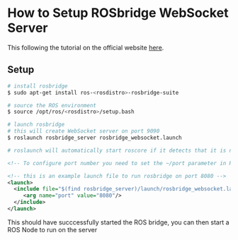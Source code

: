 # How to Setup ROSbridge WebSocket Server

This following the tutorial on the official website [here](http://wiki.ros.org/rosbridge_suite/Tutorials/RunningRosbridge).

## Setup

```bash
# install rosbridge
$ sudo apt-get install ros-<rosdistro>-rosbridge-suite

# source the ROS environment
$ source /opt/ros/<rosdistro>/setup.bash

# launch rosbridge
# this will create WebSocket server on port 9090
$ roslaunch rosbridge_server rosbridge_websocket.launch

# roslaunch will automatically start roscore if it detects that it is not already running (unless the --wait argument is supplied)
```
```xml
<!-- To configure port number you need to set the ~/port parameter in ROS -->

<!-- this is an example launch file to run rosbridge on port 8080 -->
<launch>
  <include file="$(find rosbridge_server)/launch/rosbridge_websocket.launch"> 
     <arg name="port" value="8080"/>
  </include>
</launch>
```

This should have succcessfully started the ROS bridge, you can then start a ROS Node to run on the server 
